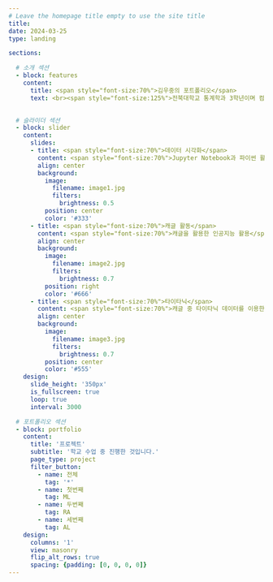 ```yaml
---
# Leave the homepage title empty to use the site title
title:
date: 2024-03-25
type: landing

sections:

  # 소개 섹션
  - block: features
    content:
      title: <span style="font-size:70%">김우중의 포트폴리오</span>
      text: <br><span style="font-size:125%">전북대학교 통계학과 3학년이며 컴퓨터 공학을 복수 전공하고 있습니다.</span> <br><br>
    

  # 슬라이더 섹션
  - block: slider
    content:
      slides:
      - title: <span style="font-size:70%">데이터 시각화</span>
        content: <span style="font-size:70%">Jupyter Notebook과 파이썬 활용</span>
        align: center
        background:
          image:
            filename: image1.jpg
            filters:
              brightness: 0.5
          position: center
          color: '#333'
      - title: <span style="font-size:70%">캐글 활동</span>
        content: <span style="font-size:70%">캐글을 활용한 인공지능 활용</span>
        align: center
        background:
          image:
            filename: image2.jpg
            filters:
              brightness: 0.7
          position: right
          color: '#666'
      - title: <span style="font-size:70%">타이타닉</span>
        content: <span style="font-size:70%">캐글 중 타이타닉 데이터를 이용한 데이터 분석</span>
        align: center
        background:
          image:
            filename: image3.jpg
            filters:
              brightness: 0.7
          position: center
          color: '#555'
    design:
      slide_height: '350px'
      is_fullscreen: true
      loop: true
      interval: 3000

  # 포트폴리오 섹션
  - block: portfolio
    content:
      title: '프로젝트'
      subtitle: '학교 수업 중 진행한 것입니다.'
      page_type: project
      filter_button:
        - name: 전체
          tag: '*'
        - name: 첫번째
          tag: ML
        - name: 두번째
          tag: RA
        - name: 세번째
          tag: AL
    design:
      columns: '1'
      view: masonry
      flip_alt_rows: true
      spacing: {padding: [0, 0, 0, 0]}
---
```

